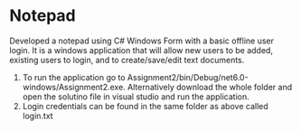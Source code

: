 # Notepad
Developed a notepad using C# Windows Form with a basic offline user login. It is a windows application that will allow new users to be added, existing users to login, and to create/save/edit text documents.

1. To run the application go to Assignment2/bin/Debug/net6.0-windows/Assignment2.exe. Alternatively download the whole folder and open the solutino file in visual studio and run the application.
2. Login credentials can be found in the same folder as above called login.txt 
